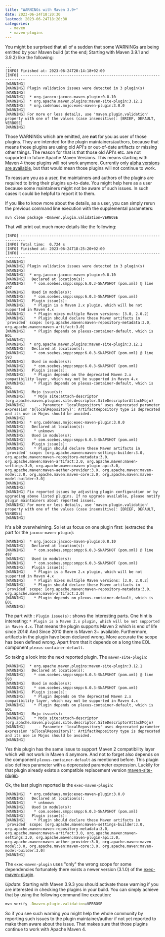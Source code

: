 ```yaml
---
title: "WARNINGs with Maven 3.9+"
date: 2023-06-24T18:20:30
lastmod: 2023-06-24T18:20:30
categories:
  - maven
  - maven-plugins
---
```

You might be surprised that all of a sudden that some WARNINGs are being emitted by your Maven
build (at the end; Starting with Maven 3.9.1 and 3.9.2) like the following:
```
...
[INFO] Finished at: 2023-06-24T20:14:18+02:00
[INFO] ------------------------------------------------------------------------
[WARNING] 
[WARNING] Plugin validation issues were detected in 3 plugin(s)
[WARNING] 
[WARNING]  * org.jacoco:jacoco-maven-plugin:0.8.10
[WARNING]  * org.apache.maven.plugins:maven-site-plugin:3.12.1
[WARNING]  * org.codehaus.mojo:exec-maven-plugin:3.0.0
[WARNING] 
[WARNING] For more or less details, use 'maven.plugin.validation' property with one of the values (case insensitive): [BRIEF, DEFAULT, VERBOSE]
[WARNING] 
```
Those WARNINGs which are emitted, are **not** for you as user of those plugins. They
are intended for the plugin maintainers/authors, because that means those plugins
are using old API's or out-of-date artifacts or missing other things. The reason
for that is that those old API's etc. are not supported in future Apache Maven Versions.
This means starting with Maven 4 those plugins will not work anymore. Currently only
[alpha versions are available](https://maven.apache.org/docs/history.html#maven-4-0), but
that would mean those plugins will not continue to work.

To reassure you as a user, the maintainers and authors of the plugins are required to bring 
their plugins up-to-date. You might help here as a user because some maintainers might not be 
aware of such issues. In such cases it could be helpful to report it to them.

If you like to know more about the details, as a user, you can simply rerun the previous
command line execution with the supplemental parameters:
```
mvn clean package -Dmaven.plugin.validation=VERBOSE
```
That will print out much more details like the following:
```text
[INFO] ------------------------------------------------------------------------
[INFO] Total time:  0.724 s
[INFO] Finished at: 2023-06-24T18:25:20+02:00
[INFO] ------------------------------------------------------------------------
[WARNING] 
[WARNING] Plugin validation issues were detected in 3 plugin(s)
[WARNING] 
[WARNING]  * org.jacoco:jacoco-maven-plugin:0.8.10
[WARNING]   Declared at location(s):
[WARNING]    * com.soebes.smpp:smpp:6.0.3-SNAPSHOT (pom.xml) @ line 497
[WARNING]   Used in module(s):
[WARNING]    * com.soebes.smpp:smpp:6.0.3-SNAPSHOT (pom.xml)
[WARNING]   Plugin issue(s):
[WARNING]    * Plugin is a Maven 2.x plugin, which will be not supported in Maven 4.x
[WARNING]    * Plugin mixes multiple Maven versions: [3.0, 2.0.2]
[WARNING]    * Plugin should declare these Maven artifacts in `provided` scope: [org.apache.maven:maven-repository-metadata:3.0, org.apache.maven:maven-artifact:3.0]
[WARNING]    * Plugin depends on plexus-container-default, which is EOL
[WARNING] 
[WARNING]  * org.apache.maven.plugins:maven-site-plugin:3.12.1
[WARNING]   Declared at location(s):
[WARNING]    * com.soebes.smpp:smpp:6.0.3-SNAPSHOT (pom.xml) @ line 593
[WARNING]   Used in module(s):
[WARNING]    * com.soebes.smpp:smpp:6.0.3-SNAPSHOT (pom.xml)
[WARNING]   Plugin issue(s):
[WARNING]    * Plugin depends on the deprecated Maven 2.x compatibility layer, which may not be supported in Maven 4.x
[WARNING]    * Plugin depends on plexus-container-default, which is EOL
[WARNING]   Mojo issue(s):
[WARNING]    * Mojo site:attach-descriptor (org.apache.maven.plugins.site.descriptor.SiteDescriptorAttachMojo)
[WARNING]      - Parameter 'localRepository' uses deprecated parameter expression '${localRepository}': ArtifactRepository type is deprecated and its use in Mojos should be avoided.
[WARNING] 
[WARNING]  * org.codehaus.mojo:exec-maven-plugin:3.0.0
[WARNING]   Declared at location(s):
[WARNING]    * unknown
[WARNING]   Used in module(s):
[WARNING]    * com.soebes.smpp:smpp:6.0.3-SNAPSHOT (pom.xml)
[WARNING]   Plugin issue(s):
[WARNING]    * Plugin should declare these Maven artifacts in `provided` scope: [org.apache.maven:maven-settings-builder:3.0, org.apache.maven:maven-repository-metadata:3.0, org.apache.maven:maven-artifact:3.0, org.apache.maven:maven-settings:3.0, org.apache.maven:maven-plugin-api:3.0, org.apache.maven:maven-aether-provider:3.0, org.apache.maven:maven-model:3.0, org.apache.maven:maven-core:3.0, org.apache.maven:maven-model-builder:3.0]
[WARNING] 
[WARNING] 
[WARNING] Fix reported issues by adjusting plugin configuration or by upgrading above listed plugins. If no upgrade available, please notify plugin maintainers about reported issues.
[WARNING] For more or less details, use 'maven.plugin.validation' property with one of the values (case insensitive): [BRIEF, DEFAULT, VERBOSE]
[WARNING] 
```
It's a bit overwhelming. So let us focus on one plugin first: (extracted the part for the `jacoco-maven-plugin`):
```text
[WARNING]  * org.jacoco:jacoco-maven-plugin:0.8.10
[WARNING]   Declared at location(s):
[WARNING]    * com.soebes.smpp:smpp:6.0.3-SNAPSHOT (pom.xml) @ line 497
[WARNING]   Used in module(s):
[WARNING]    * com.soebes.smpp:smpp:6.0.3-SNAPSHOT (pom.xml)
[WARNING]   Plugin issue(s):
[WARNING]    * Plugin is a Maven 2.x plugin, which will be not supported in Maven 4.x
[WARNING]    * Plugin mixes multiple Maven versions: [3.0, 2.0.2]
[WARNING]    * Plugin should declare these Maven artifacts in `provided` scope: [org.apache.maven:maven-repository-metadata:3.0, org.apache.maven:maven-artifact:3.0]
[WARNING]    * Plugin depends on plexus-container-default, which is EOL
[WARNING] 
```
The part with : `Plugin issue(s):` shows the interesting parts. One hint is interesting:
`* Plugin is a Maven 2.x plugin, which will be not supported in Maven 4.x`.
That means the plugin supports Maven 2 which is end of life since 2014! And
Since 2010 there is Maven 3+ available. Furthermore, artifacts in the plugin
have been declared wrong. More accurate the scope has been defined wrong. Apart
from that it depends on a long time EOL component `plexus-container-default`.

So taking a look into the next reported plugin. The `maven-site-plugin`:
```text
[WARNING]  * org.apache.maven.plugins:maven-site-plugin:3.12.1
[WARNING]   Declared at location(s):
[WARNING]    * com.soebes.smpp:smpp:6.0.3-SNAPSHOT (pom.xml) @ line 593
[WARNING]   Used in module(s):
[WARNING]    * com.soebes.smpp:smpp:6.0.3-SNAPSHOT (pom.xml)
[WARNING]   Plugin issue(s):
[WARNING]    * Plugin depends on the deprecated Maven 2.x compatibility layer, which may not be supported in Maven 4.x
[WARNING]    * Plugin depends on plexus-container-default, which is EOL
[WARNING]   Mojo issue(s):
[WARNING]    * Mojo site:attach-descriptor (org.apache.maven.plugins.site.descriptor.SiteDescriptorAttachMojo)
[WARNING]      - Parameter 'localRepository' uses deprecated parameter expression '${localRepository}': ArtifactRepository type is deprecated and its use in Mojos should be avoided.
[WARNING] 
```
Yes this plugin has the same issue to support Maven 2 compatibility layer which
will not work in Maven 4 anymore. And not to forget also depends on the component
`plexus-container-default` as mentioned before.
This plugin also defines parameter with a deprecated parameter expression. Luckily for
that plugin already exists a compatible replacement version [maven-site-plugin](https://maven.apache.org/plugins/maven-site-plugin/).

Ok, the last plugin reported is the `exec-maven-plugin`:
```text
[WARNING]  * org.codehaus.mojo:exec-maven-plugin:3.0.0
[WARNING]   Declared at location(s):
[WARNING]    * unknown
[WARNING]   Used in module(s):
[WARNING]    * com.soebes.smpp:smpp:6.0.3-SNAPSHOT (pom.xml)
[WARNING]   Plugin issue(s):
[WARNING]    * Plugin should declare these Maven artifacts in `provided` scope: [org.apache.maven:maven-settings-builder:3.0, org.apache.maven:maven-repository-metadata:3.0, org.apache.maven:maven-artifact:3.0, org.apache.maven:maven-settings:3.0, org.apache.maven:maven-plugin-api:3.0, org.apache.maven:maven-aether-provider:3.0, org.apache.maven:maven-model:3.0, org.apache.maven:maven-core:3.0, org.apache.maven:maven-model-builder:3.0]
[WARNING] 
```
The `exec-maven-plugin` uses "only" the wrong scope for some dependencies fortunately there
exists a newer version (3.1.0) of the [exec-maven-plugin](https://www.mojohaus.org/exec-maven-plugin/).

*Update*: 
Starting with Maven 3.9.3 you should activate those warning if you are interested in checking
the plugins in your build. You can simply achieve that by using the following command line execution:

```bash
mvn verify -Dmaven.plugin.validation=VERBOSE
```
So if you see such warning you might help the whole community by reporting such issues to the
plugin maintainer/author if not yet reported to make them aware about the issue. That makes
sure that those plugins continue to work with Apache Maven 4.
